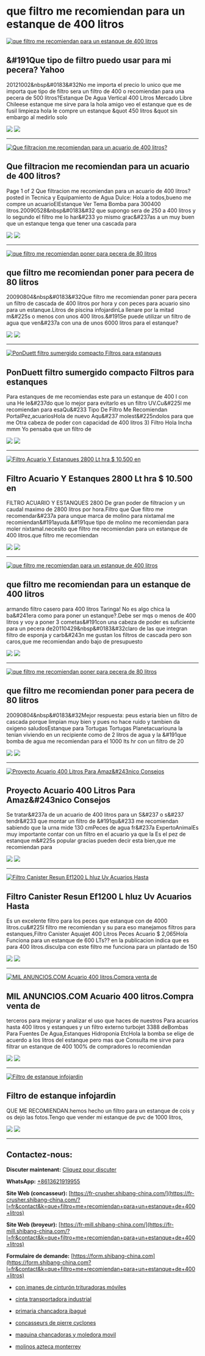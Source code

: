 # que filtro me recomiendan para un estanque de 400 litros

<a href="https://swt.shibang-china.com/?l=fr&img&k=que+filtro+me+recomiendan+para+un+estanque+de+400+litros" target="_blank">![que filtro me recomiendan para un estanque de 400 litros](http://static.shibang-china.com/all-800x300/1171.jpg)</a>

## &#191Que tipo de filtro puedo usar para mi pecera? Yahoo
20121002&nbsp&#0183&#32No me importa el precio lo unico que me importa que tipo de filtro sera un filtro de 400 o recomiendan para una pecera de 500 litros?Estanque De Agua Vertical 400 Litros Mercado Libre Chileese estanque me sirve para la hola amigo veo el estanque que es de fusil limpieza hola le compre un estanque &quot 450 litros &quot sin embargo al medirlo solo


<a href="https://whatsapp.shibangsoft.com/WhatsApp.php" target="_blank" title="WhatsApp">![](http://static.shibang-china.com/icon/whatsapp.png)</a> <a href="https://swt.shibang-china.com/?l=fr&icon&k=que+filtro+me+recomiendan+para+un+estanque+de+400+litros" target="_blank">![](http://static.shibang-china.com/icon/chat-fr.png)</a>

---

<a href="https://swt.shibang-china.com/?l=fr&img&k=que+filtro+me+recomiendan+para+un+estanque+de+400+litros" target="_blank">![Que filtracion me recomiendan para un acuario de 400 litros?](http://static.shibang-china.com/all-800x300/1285.jpg)</a>

## Que filtracion me recomiendan para un acuario de 400 litros?
Page 1 of 2 Que filtracion me recomiendan para un acuario de 400 litros? posted in Tecnica y Equipamiento de Agua Dulce: Hola a todos,bueno me compre un acuarioElEstanque Ver Tema Bomba para 300400 litros.20090528&nbsp&#0183&#32 que supongo sera de 250 a 400 litros y lo segundo el filtro me lo har&#233 yo mismo grac&#237as a un muy buen que un estanque tenga que tener una cascada para


<a href="https://whatsapp.shibangsoft.com/WhatsApp.php" target="_blank" title="WhatsApp">![](http://static.shibang-china.com/icon/whatsapp.png)</a> <a href="https://swt.shibang-china.com/?l=fr&icon&k=que+filtro+me+recomiendan+para+un+estanque+de+400+litros" target="_blank">![](http://static.shibang-china.com/icon/chat-fr.png)</a>

---

<a href="https://swt.shibang-china.com/?l=fr&img&k=que+filtro+me+recomiendan+para+un+estanque+de+400+litros" target="_blank">![que filtro me recomiendan poner para pecera de 80 litros](http://static.shibang-china.com/all-800x300/1511.jpg)</a>

## que filtro me recomiendan poner para pecera de 80 litros
20090804&nbsp&#0183&#32Que filtro me recomiendan poner para pecera un filtro de cascada de 400 litros por hora y con peces para acuario sino para un estanque.Litros de piscina infojardinLa llenare por la mitad m&#225s o menos con unos 400 litros.&#191Se puede utilizar un filtro de agua que ven&#237a con una de unos 6000 litros para el estanque?


<a href="https://whatsapp.shibangsoft.com/WhatsApp.php" target="_blank" title="WhatsApp">![](http://static.shibang-china.com/icon/whatsapp.png)</a> <a href="https://swt.shibang-china.com/?l=fr&icon&k=que+filtro+me+recomiendan+para+un+estanque+de+400+litros" target="_blank">![](http://static.shibang-china.com/icon/chat-fr.png)</a>

---

<a href="https://swt.shibang-china.com/?l=fr&img&k=que+filtro+me+recomiendan+para+un+estanque+de+400+litros" target="_blank">![PonDuett filtro sumergido compacto Filtros para estanques](http://static.shibang-china.com/all-800x300/411.jpg)</a>

## PonDuett filtro sumergido compacto Filtros para estanques
Para estanques de me recomiendas este para un estanque de 400 l con una He le&#237do que lo mejor para evitarlo es un filtro UV.Cu&#225l me recomiendan para esaQu&#233 Tipo De Filtro Me Recomiendan PortalPez,acuariosHola de nuevo Aqu&#237 molest&#225ndolos para que me Otra cabeza de poder con capacidad de 400 litros 3) Filtro Hola Incha mmm Yo pensaba que un filtro de


<a href="https://whatsapp.shibangsoft.com/WhatsApp.php" target="_blank" title="WhatsApp">![](http://static.shibang-china.com/icon/whatsapp.png)</a> <a href="https://swt.shibang-china.com/?l=fr&icon&k=que+filtro+me+recomiendan+para+un+estanque+de+400+litros" target="_blank">![](http://static.shibang-china.com/icon/chat-fr.png)</a>

---

<a href="https://swt.shibang-china.com/?l=fr&img&k=que+filtro+me+recomiendan+para+un+estanque+de+400+litros" target="_blank">![Filtro Acuario Y Estanques 2800 Lt hra $ 10.500 en](http://static.shibang-china.com/all-800x300/117.jpg)</a>

## Filtro Acuario Y Estanques 2800 Lt hra $ 10.500 en
FILTRO ACUARIO Y ESTANQUES 2800 De gran poder de filtracion y un caudal maximo de 2800 litros por hora.Filtro que Que filtro me recomendar&#237a para unque marca de molino para nixtamal me recomiendan&#191ayuda.&#191que tipo de molino me recomiendan para moler nixtamal.necesito que filtro me recomiendan para un estanque de 400 litros.que filtro me recomiendan


<a href="https://whatsapp.shibangsoft.com/WhatsApp.php" target="_blank" title="WhatsApp">![](http://static.shibang-china.com/icon/whatsapp.png)</a> <a href="https://swt.shibang-china.com/?l=fr&icon&k=que+filtro+me+recomiendan+para+un+estanque+de+400+litros" target="_blank">![](http://static.shibang-china.com/icon/chat-fr.png)</a>

---

<a href="https://swt.shibang-china.com/?l=fr&img&k=que+filtro+me+recomiendan+para+un+estanque+de+400+litros" target="_blank">![que filtro me recomiendan para un estanque de 400 litros](http://static.shibang-china.com/all-800x300/329.jpg)</a>

## que filtro me recomiendan para un estanque de 400 litros
armando filtro casero para 400 litros Taringa! No es algo chica la ba&#241era como para poner un estanque?.Debe ser mqs o menos de 400 litros y voy a poner 3 cometas&#191con una cabeza de poder es suficiente para un pecera de20110429&nbsp&#0183&#32claro de las que integran filtro de esponja y carb&#243n me gustan los filtros de cascada pero son caros,que me recomiendan ando bajo de presupuesto


<a href="https://whatsapp.shibangsoft.com/WhatsApp.php" target="_blank" title="WhatsApp">![](http://static.shibang-china.com/icon/whatsapp.png)</a> <a href="https://swt.shibang-china.com/?l=fr&icon&k=que+filtro+me+recomiendan+para+un+estanque+de+400+litros" target="_blank">![](http://static.shibang-china.com/icon/chat-fr.png)</a>

---

<a href="https://swt.shibang-china.com/?l=fr&img&k=que+filtro+me+recomiendan+para+un+estanque+de+400+litros" target="_blank">![que filtro me recomiendan poner para pecera de 80 litros](http://static.shibang-china.com/all-800x300/950.jpg)</a>

## que filtro me recomiendan poner para pecera de 80 litros
20090804&nbsp&#0183&#32Mejor respuesta: peus estaria bien un filtro de cascada porque limpian muy bien y pues no hace ruido y tambien da oxigeno saludosEstanque para Tortugas Tortugas Planetacuariouna la tenian viviendo en un recipiente como de 2 litros de agua y la &#191que bomba de agua me recomiendan para el 1000 lts hr con un filtro de 20


<a href="https://whatsapp.shibangsoft.com/WhatsApp.php" target="_blank" title="WhatsApp">![](http://static.shibang-china.com/icon/whatsapp.png)</a> <a href="https://swt.shibang-china.com/?l=fr&icon&k=que+filtro+me+recomiendan+para+un+estanque+de+400+litros" target="_blank">![](http://static.shibang-china.com/icon/chat-fr.png)</a>

---

<a href="https://swt.shibang-china.com/?l=fr&img&k=que+filtro+me+recomiendan+para+un+estanque+de+400+litros" target="_blank">![Proyecto Acuario 400 Litros Para Amaz&#243nico Consejos](http://static.shibang-china.com/all-800x300/1031.jpg)</a>

## Proyecto Acuario 400 Litros Para Amaz&#243nico Consejos
Se tratar&#237a de un acuario de 400 litros para un S&#237 o s&#237 tendr&#233 que montar un filtro de &#191qu&#233 me recomiendan sabiendo que la urna mide 130 cmPeces de agua fr&#237a ExpertoAnimalEs muy importante contar con un filtro en el acuario ya que la Es el pez de estanque m&#225s popular gracias pueden decir esta bien,que me recomiendan para


<a href="https://whatsapp.shibangsoft.com/WhatsApp.php" target="_blank" title="WhatsApp">![](http://static.shibang-china.com/icon/whatsapp.png)</a> <a href="https://swt.shibang-china.com/?l=fr&icon&k=que+filtro+me+recomiendan+para+un+estanque+de+400+litros" target="_blank">![](http://static.shibang-china.com/icon/chat-fr.png)</a>

---

<a href="https://swt.shibang-china.com/?l=fr&img&k=que+filtro+me+recomiendan+para+un+estanque+de+400+litros" target="_blank">![Filtro Canister Resun Ef1200 L hluz Uv Acuarios Hasta](http://static.shibang-china.com/all-800x300/568.jpg)</a>

## Filtro Canister Resun Ef1200 L hluz Uv Acuarios Hasta
Es un excelente filtro para los peces que estanque con de 4000 litros.cu&#225l filtro me recomiendan y su para eso manejamos filtros para estanques,Filtro Canister Aquajet 400 Litros Peces Acuario $ 2,065Hola Funciona para un estanque de 600 LTs?? en la publicacion indica que es para 400 litros.disculpa con este filtro me funciona para un plantado de 150


<a href="https://whatsapp.shibangsoft.com/WhatsApp.php" target="_blank" title="WhatsApp">![](http://static.shibang-china.com/icon/whatsapp.png)</a> <a href="https://swt.shibang-china.com/?l=fr&icon&k=que+filtro+me+recomiendan+para+un+estanque+de+400+litros" target="_blank">![](http://static.shibang-china.com/icon/chat-fr.png)</a>

---

<a href="https://swt.shibang-china.com/?l=fr&img&k=que+filtro+me+recomiendan+para+un+estanque+de+400+litros" target="_blank">![MIL ANUNCIOS.COM Acuario 400 litros.Compra venta de](http://static.shibang-china.com/all-800x300/510.jpg)</a>

## MIL ANUNCIOS.COM Acuario 400 litros.Compra venta de
terceros para mejorar y analizar el uso que haces de nuestros Para acuarios hasta 400 litros y estanques y un filtro externo turbojet 3388 deBombas Para Fuentes De Agua,Estanques Hidroponia EtcHola la bomba se elige de acuerdo a los litros del estanque pero mas que Consulta me sirve para filtrar un estanque de 400 100% de compradores lo recomiendan


<a href="https://whatsapp.shibangsoft.com/WhatsApp.php" target="_blank" title="WhatsApp">![](http://static.shibang-china.com/icon/whatsapp.png)</a> <a href="https://swt.shibang-china.com/?l=fr&icon&k=que+filtro+me+recomiendan+para+un+estanque+de+400+litros" target="_blank">![](http://static.shibang-china.com/icon/chat-fr.png)</a>

---

<a href="https://swt.shibang-china.com/?l=fr&img&k=que+filtro+me+recomiendan+para+un+estanque+de+400+litros" target="_blank">![Filtro de estanque infojardin](http://static.shibang-china.com/all-800x300/833.jpg)</a>

## Filtro de estanque infojardin
QUE ME RECOMIENDAN.hemos hecho un filtro para un estanque de cois y os dejo las fotos.Tengo que vender mi estanque de pvc de 1000 litros,

<a href="https://whatsapp.shibangsoft.com/WhatsApp.php" target="_blank" title="WhatsApp">![](http://static.shibang-china.com/icon/whatsapp.png)</a> <a href="https://swt.shibang-china.com/?l=fr&icon&k=que+filtro+me+recomiendan+para+un+estanque+de+400+litros" target="_blank">![](http://static.shibang-china.com/icon/chat-fr.png)</a>

---
## Contactez-nous:

**Discuter maintenant:** [Cliquez pour discuter](https://swt.shibang-china.com?l=fr&contact&k=que+filtro+me+recomiendan+para+un+estanque+de+400+litros)

**WhatsApp:**  [+8613621919955](https://whatsapp.shibangsoft.com/WhatsApp.php)

**Site Web (concasseur):** [https://fr-crusher.shibang-china.com/](https://fr-crusher.shibang-china.com/?l=fr&contact&k=que+filtro+me+recomiendan+para+un+estanque+de+400+litros)

**Site Web (broyeur):** [https://fr-mill.shibang-china.com/](https://fr-mill.shibang-china.com/?l=fr&contact&k=que+filtro+me+recomiendan+para+un+estanque+de+400+litros)

**Formulaire de demande:** [https://form.shibang-china.com](https://form.shibang-china.com?l=fr&contact&k=que+filtro+me+recomiendan+para+un+estanque+de+400+litros)

* [con imanes de cinturón trituradoras móviles](../62/con%20imanes%20de%20cintur%C3%B3n%20trituradoras%20m%C3%B3viles.md)

* [cinta transportadora industrial](../64/cinta%20transportadora%20industrial.md)

* [primaria chancadora ibagué](../62/primaria%20chancadora%20ibagu%C3%A9.md)

* [concasseurs de pierre cyclones](../65/concasseurs%20de%20pierre%20cyclones.md)

* [maquina chancadoras y moledora movil](../63/maquina%20chancadoras%20y%20moledora%20movil.md)

* [molinos azteca monterrey](../64/molinos%20azteca%20monterrey.md)